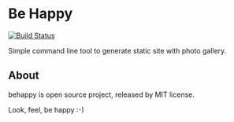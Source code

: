 Be Happy
========

[![Build Status](https://drone.b7w.me/api/badges/b7w/behappy/status.svg)](https://drone.b7w.me/b7w/behappy)

Simple command line tool to generate static site with photo gallery.


About
-----

behappy is open source project, released by MIT license.

Look, feel, be happy :-)